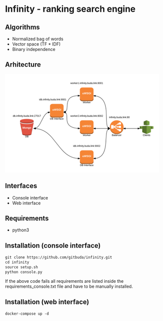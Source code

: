 # Infinity - ranking search engine

## Algorithms

* Normalized bag of words
* Vector space (TF * IDF)
* Binary independence

## Arhitecture

![Infinity Arhitecture](/doc/infinity.png)

## Interfaces

* Console interface
* Web interface

## Requirements

* python3

## Installation (console interface)

```
git clone https://github.com/gitbuda/infinity.git
cd infinity
source setup.sh
python console.py
```

If the above code fails all requirements are listed inside the requirements_console.txt file and have to be manually installed.

## Installation (web interface)

```
docker-compose up -d
```
